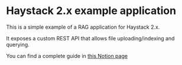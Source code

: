 # Haystack 2.x example application

This is a simple example of a RAG application for Haystack 2.x.

It exposes a custom REST API that allows file uploading/indexing and querying.

You can find a complete guide in [this Notion page](https://www.notion.so/deepsetai/REST-API-RAG-example-2-0-d4bbb3daaaf143549d3b16a70d0d7f68)